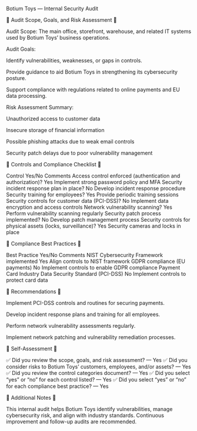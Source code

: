 Botium Toys — Internal Security Audit


🔹 Audit Scope, Goals, and Risk Assessment 🔹


Audit Scope: The main office, storefront, warehouse, and related IT systems used by Botium Toys’ business operations.

Audit Goals:

Identify vulnerabilities, weaknesses, or gaps in controls.

Provide guidance to aid Botium Toys in strengthening its cybersecurity posture.

Support compliance with regulations related to online payments and EU data processing.

Risk Assessment Summary:

Unauthorized access to customer data

Insecure storage of financial information

Possible phishing attacks due to weak email controls

Security patch delays due to poor vulnerability management


🔹 Controls and Compliance Checklist 🔹

Control	Yes/No	Comments
Access control enforced (authentication and authorization)?	Yes	Implement strong password policy and MFA
Security incident response plan in place?	No	Develop incident response procedure
Security training for employees?	Yes	Provide periodic training sessions
Security controls for customer data (PCI-DSS)?	No	Implement data encryption and access controls
Network vulnerability scanning?	Yes	Perform vulnerability scanning regularly
Security patch process implemented?	No	Develop patch management process
Security controls for physical assets (locks, surveillance)?	Yes	Security cameras and locks in place


🔹 Compliance Best Practices 🔹

Best Practice	Yes/No	Comments
NIST Cybersecurity Framework implemented	Yes	Align controls to NIST framework
GDPR compliance (EU payments)	No	Implement controls to enable GDPR compliance
Payment Card Industry Data Security Standard (PCI-DSS)	No	Implement controls to protect card data

🔹 Recommendations 🔹

Implement PCI-DSS controls and routines for securing payments.

Develop incident response plans and training for all employees.

Perform network vulnerability assessments regularly.

Implement network patching and vulnerability remediation processes.

🔹 Self-Assessment 🔹

✅ Did you review the scope, goals, and risk assessment? — Yes
✅ Did you consider risks to Botium Toys’ customers, employees, and/or assets? — Yes
✅ Did you review the control categories document? — Yes
✅ Did you select “yes” or “no” for each control listed? — Yes
✅ Did you select “yes” or “no” for each compliance best practice? — Yes

🔹 Additional Notes 🔹

This internal audit helps Botium Toys identify vulnerabilities, manage cybersecurity risk, and align with industry standards.
Continuous improvement and follow-up audits are recommended.
